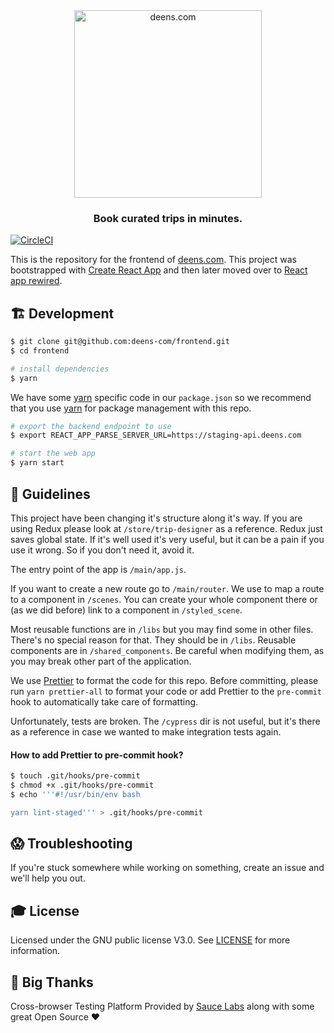 <div align="center">
  <a href="https://deens.com"><img src="https://deens.com/logo.svg" alt="deens.com" width="300px"/></a>

### Book curated trips in minutes.

</div>

[![CircleCI](https://circleci.com/gh/deens-com/frontend.svg?style=svg)](https://circleci.com/gh/deens-com/frontend)

This is the repository for the frontend of [deens.com](https://deens.com). This project was bootstrapped with [Create React App](https://github.com/facebookincubator/create-react-app) and then later moved over to [React app rewired](https://github.com/timarney/react-app-rewired).

## 🏗 Development

```sh
$ git clone git@github.com:deens-com/frontend.git
$ cd frontend

# install dependencies
$ yarn
```

We have some [yarn](https://yarnpkg.com/) specific code in our `package.json` so we recommend that you use [yarn](https://yarnpkg.com/) for package management with this repo.

```sh
# export the backend endpoint to use
$ export REACT_APP_PARSE_SERVER_URL=https://staging-api.deens.com

# start the web app
$ yarn start
```

## :art: Guidelines

This project have been changing it's structure along it's way. If you are using Redux please look at `/store/trip-designer` as a reference.
Redux just saves global state. If it's well used it's very useful, but it can be a pain if you use it wrong. So if you don't need it, avoid it.

The entry point of the app is `/main/app.js`.

If you want to create a new route go to `/main/router`. We use to map a route to a component in `/scenes`. You can create your whole component there or (as we did before) link to a component in `/styled_scene`.

Most reusable functions are in `/libs` but you may find some in other files. There's no special reason for that. They should be in `/libs`.
Reusable components are in `/shared_components`. Be careful when modifying them, as you may break other part of the application.

We use [Prettier](https://github.com/prettier/prettier) to format the code for this repo.
Before committing, please run `yarn prettier-all` to format your code or add Prettier to the `pre-commit` hook to automatically take care of formatting.

Unfortunately, tests are broken. The `/cypress` dir is not useful, but it's there as a reference in case we wanted to make integration tests again.

#### How to add Prettier to pre-commit hook?

```sh
$ touch .git/hooks/pre-commit
$ chmod +x .git/hooks/pre-commit
$ echo '''#!/usr/bin/env bash

yarn lint-staged''' > .git/hooks/pre-commit
```

## :scream: Troubleshooting

If you're stuck somewhere while working on something, create an issue and we'll help you out.

## 🎓 License

Licensed under the GNU public license V3.0. See [LICENSE](LICENSE) for more information.

## :clap: Big Thanks

Cross-browser Testing Platform Provided by [Sauce Labs](https://saucelabs.com) along with some great Open Source :heart:
